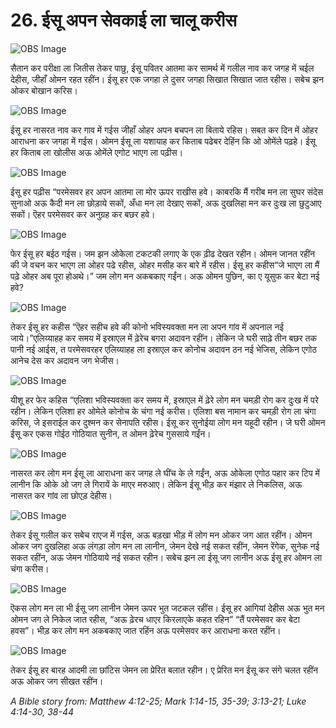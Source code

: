 # 26.  ईसू अपन सेवकाई ला चालू करीस

![OBS Image](https://cdn.door43.org/obs/jpg/360px/obs-en-26-01.jpg)

सैतान कर परीक्षा ला जितीस तेकर पाछु, ईसू पवितर आतमा कर सामर्थ में गलील नाव कर जगह में चईल देहीस, जीहाँ ओमन रहत रहींन। ईसू हर एक जगहा ले दुसर जगहा सिखात सिखात जात रहीस। सबेच झन ओकर बोखान करिस।

![OBS Image](https://cdn.door43.org/obs/jpg/360px/obs-en-26-02.jpg)

ईसू हर नासरत नाव कर गाव में गईस जीहाँ ओहर अपन बचपन ला बिताये रहिस। सबत कर दिन में ओहर आराधना कर जगहा में गईस। ओमन ईसू ला यशायाह कर किताब पढेबर देहिंन कि ओ ओमेंले पढ़हे। ईसू हर किताब ला खोलीस अऊ ओमेंले एगोट भाएग ला पढ़ीस।

![OBS Image](https://cdn.door43.org/obs/jpg/360px/obs-en-26-03.jpg)

ईसू हर पढ़ीस “परमेसवर हर अपन आतमा ला मोर ऊपर राखीस हवे। काबरकि मैं गरीब मन ला सुघर संदेस सुनाओ अऊ कैदी मन ला छोड़ाये सकों, अँधा मन ला देखाए सकों, अऊ दुखलिहा मन कर दुःख ला छुटुआए सकों। ऎहर परमेसवर कर अनुग्रह कर बछर हवे।

![OBS Image](https://cdn.door43.org/obs/jpg/360px/obs-en-26-04.jpg)

फेर ईसू हर बईठ गईस। जम झन ओकेला टकटकी लगाए के एक ढ़ीढ देखत रहीन। ओमन जानत रहींन की जे वचन कर भाएग ला ओहर पढे रहीस, ओहर मसीह कर बारे में रहीस। ईसू हर कहीस“जे भाएग ला मैं पढ़े ओहर अब पूरा होअथे।” जम लोग मन अकबकाए गईंन। अऊ ओमन पुछिन, का ए यूसुफ कर बेटा नई हवे?

![OBS Image](https://cdn.door43.org/obs/jpg/360px/obs-en-26-05.jpg)

तेकर ईसू हर कहीस “ऎहर सहीच हवे की कोनो भविस्यवक्ता मन ला अपन गांव में अपनाल नई जाये।”एलिय्याहह कर समय में इस्राएल में ढ़ेरेच बगरा अदावन रहींन। लेकिन जे घरी साढ़े तीन बछर तक पानी नई आईस, त परमेसवरहर एलिय्याहह ला इस्राएल कर कोनोच अदावन ठन नई भेजिस, लेकिन एगोठ आनेच देस कर अदावन जग भेजीस।

![OBS Image](https://cdn.door43.org/obs/jpg/360px/obs-en-26-06.jpg)

यीशू हर फेर कहिस “एलिशा भविस्यवक्ता कर समय में, इस्राएल में ढ़ेरे लोग मन चमड़ी रोग कर दुःख में परे रहीन। लेकिन एलिशा हर ओमेले कोनोच के चंगा नई करीस। एलिशा बस नामान कर चमड़ी रोग ला चंगा करिस, जे इसराईल कर दुश्मन कर सेनापति रहीस। ईसू कर सुनोईया लोग मन यहूदी रहीन। जे घरी ओमन ईसू कर एकस गोईठ गोठियात सुनीन, त ओमन ढ़ेरेच गुससाये गईंन।

![OBS Image](https://cdn.door43.org/obs/jpg/360px/obs-en-26-07.jpg)

नासरत कर लोग मन ईसू ला आराधना कर जगह ले घींच के ले गईंन, अऊ ओकेला एगोठ पहार कर टिप में लानीन कि ओके ओ जग ले गिरायें के माएर मरुआए। लेकिन ईसू भीड़ कर मंझार ले निकलिस, अऊ नासरत कर गांव ला छोएड़ देहीस।

![OBS Image](https://cdn.door43.org/obs/jpg/360px/obs-en-26-08.jpg)

तेकर ईसू गलील कर सबेच राएज में गईस, अऊ बड़खा भीड़ में लोग मन ओकर जग आत रहींन। ओमन ओकर जग दुखलिहा अऊ लंगड़ा लोग मन ला लानीन, जेमन देखे नई सकत रहींन, जेमन रेंगेक, सुनेक नई सकत रहींन, अऊ जेमन गोठियाये नई सकत रहीन। सबेच झन ला ईसू जग लानीन अऊ ईसू हर ओमन ला चंगा करीस।

![OBS Image](https://cdn.door43.org/obs/jpg/360px/obs-en-26-09.jpg)

ऎकस लोग मन ला भी ईसू जग लानीन जेमन ऊपर भुत जटकल रहींस। ईसू हर आगियां देहीस अऊ भुत मन ओमन जग ले निकेल जात रहीस, “अऊ ढ़ेरच धाएर किरलाएके कहत रहिन” “तैं परमेसवर कर बेटा हवस”। भीड़ कर लोग मन अकबकाए जात रहिंन अऊ परमेसवर कर आराधना करत रहींन।

![OBS Image](https://cdn.door43.org/obs/jpg/360px/obs-en-26-10.jpg)

तेकर ईसू हर बारह आदमी ला छांटिस जेमन ला प्रेरित बलात रहीन। ए प्रेरित मन ईसू कर संगे चलत रहींन अऊ ओकर जग सीखत रहींन।

_A Bible story from: Matthew 4:12-25; Mark 1:14-15, 35-39; 3:13-21; Luke 4:14-30, 38-44_